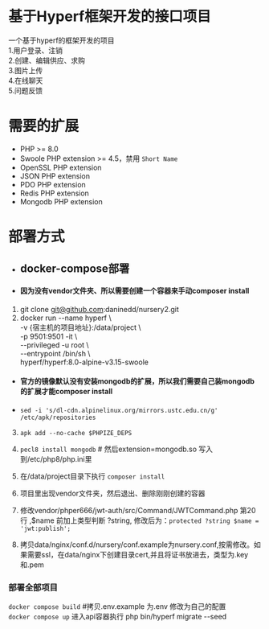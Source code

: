 # 基于Hyperf框架开发的接口项目

一个基于hyperf的框架开发的项目  
1.用户登录、注销  
2.创建、编辑供应、求购  
3.图片上传  
4.在线聊天  
5.问题反馈  

# 需要的扩展
 - PHP >= 8.0
 - Swoole PHP extension >= 4.5，禁用 `Short Name`
 - OpenSSL PHP extension
 - JSON PHP extension
 - PDO PHP extension
 - Redis PHP extension
 - Mongodb PHP extension

# 部署方式

- ## docker-compose部署
-   #### 因为没有vendor文件夹、所以需要创建一个容器来手动composer install
1. git clone git@github.com:daninedd/nursery2.git
2. docker run --name hyperf \\  
  -v {宿主机的项目地址}:/data/project \\  
  -p 9501:9501 -it \\  
  --privileged -u root \\  
  --entrypoint /bin/sh \\  
  hyperf/hyperf:8.0-alpine-v3.15-swoole

- #### 官方的镜像默认没有安装mongodb的扩展，所以我们需要自己装mongodb的扩展才能composer install
- `sed -i 's/dl-cdn.alpinelinux.org/mirrors.ustc.edu.cn/g' /etc/apk/repositories`  
3. `apk add --no-cache $PHPIZE_DEPS`
4. `pecl8 install mongodb` # 然后extension=mongodb.so 写入到/etc/php8/php.ini里  
5. 在/data/project目录下执行 `composer install`

6. 项目里出现vendor文件夹，然后退出、删除刚刚创建的容器
7. 修改vendor/phper666/jwt-auth/src/Command/JWTCommand.php 第20 行 ,$name 前加上类型判断 ?string, 修改后为：`protected ?string $name = 'jwt:publish';`  
8. 拷贝data/nginx/conf.d/nursery/conf.example为nursery.conf,按需修改。如果需要ssl，在data/nginx下创建目录cert,并且将证书放进去，类型为.key和.pem

### 部署全部项目

`docker compose build` #拷贝.env.example 为.env 修改为自己的配置  
`docker compose up`
进入api容器执行 php bin/hyperf migrate --seed


